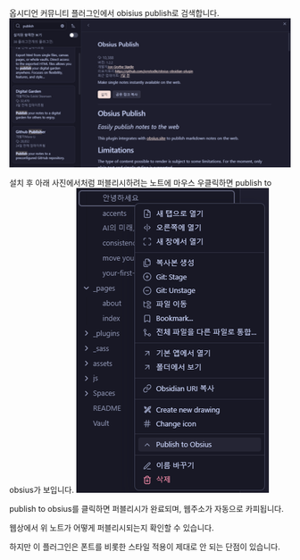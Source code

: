 옵시디언 커뮤니티 플러그인에서 obisius publish로 검색합니다.
<img class="img" src="/assets/img/Obsidian/Pasted image 20240425163247.png">

설치 후 아래 사진에서처럼 퍼블리시하려는 노트에 마우스 우클릭하면 publish to obsius가 보입니다.
<img class="img" src="/assets/img/Obsidian/Pasted image 20240425163559.png">

publish to obsius를 클릭하면 퍼블리시가 완료되며, 웹주소가 자동으로 카피됩니다.

웹상에서 위 노트가 어떻게 퍼블리시되는지 확인할 수 있습니다.

하지만 이 플러그인은 폰트를 비롯한 스타일 적용이 제대로 안 되는 단점이 있습니다.